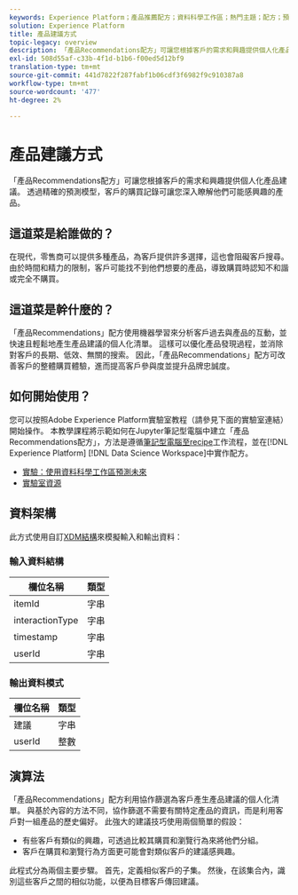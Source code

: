 ```yaml
---
keywords: Experience Platform；產品推薦配方；資料科學工作區；熱門主題；配方；預建配方
solution: Experience Platform
title: 產品建議方式
topic-legacy: overview
description: 「產品Recommendations配方」可讓您根據客戶的需求和興趣提供個人化產品建議。 透過精確的預測模型，客戶的購買記錄可讓您深入瞭解他們可能感興趣的產品。
exl-id: 508d55af-c33b-4f1d-b1b6-f00ed5d12bf9
translation-type: tm+mt
source-git-commit: 441d7822f287fabf1b06cdf3f6982f9c910387a8
workflow-type: tm+mt
source-wordcount: '477'
ht-degree: 2%

---
```


# 產品建議方式

「產品Recommendations配方」可讓您根據客戶的需求和興趣提供個人化產品建議。 透過精確的預測模型，客戶的購買記錄可讓您深入瞭解他們可能感興趣的產品。

## 這道菜是給誰做的？

在現代，零售商可以提供多種產品，為客戶提供許多選擇，這也會阻礙客戶搜尋。 由於時間和精力的限制，客戶可能找不到他們想要的產品，導致購買時認知不和諧或完全不購買。

## 這道菜是幹什麼的？

「產品Recommendations」配方使用機器學習來分析客戶過去與產品的互動，並快速且輕鬆地產生產品建議的個人化清單。 這樣可以優化產品發現過程，並消除對客戶的長期、低效、無關的搜索。 因此，「產品Recommendations」配方可改善客戶的整體購買體驗，進而提高客戶參與度並提升品牌忠誠度。

## 如何開始使用？

您可以按照Adobe Experience Platform實驗室教程（請參見下面的實驗室連結）開始操作。 本教學課程將示範如何在Jupyter筆記型電腦中建立「產品Recommendations配方」，方法是遵循[筆記型電腦至recipe](../jupyterlab/create-a-recipe.md)工作流程，並在[!DNL Experience Platform] [!DNL Data Science Workspace]中實作配方。

* [實驗：使用資料科學工作區預測未來](https://expleague.azureedge.net/labs/L777/index.html)
* [實驗室資源](https://github.com/adobe/experience-platform-dsw-reference/tree/master/Summit/2019/resources)

## 資料架構

此方式使用自訂[XDM結構](../../xdm/schema/field-dictionary.md)來模擬輸入和輸出資料：

### 輸入資料結構

| 欄位名稱 | 類型 |
| --- | --- |
| itemId | 字串 |
| interactionType | 字串 |
| timestamp | 字串 |
| userId | 字串 |

### 輸出資料模式

| 欄位名稱 | 類型 |
| --- | --- |
| 建議 | 字串 |
| userId | 整數 |

## 演算法

「產品Recommendations」配方利用協作篩選為客戶產生產品建議的個人化清單。 與基於內容的方法不同，協作篩選不需要有關特定產品的資訊，而是利用客戶對一組產品的歷史偏好。 此強大的建議技巧使用兩個簡單的假設：
* 有些客戶有類似的興趣，可透過比較其購買和瀏覽行為來將他們分組。
* 客戶在購買和瀏覽行為方面更可能會對類似客戶的建議感興趣。

此程式分為兩個主要步驟。 首先，定義相似客戶的子集。 然後，在該集合內，識別這些客戶之間的相似功能，以便為目標客戶傳回建議。
